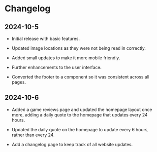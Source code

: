 # Changelog

## 2024-10-5

- Initial release with basic features.

- Updated image locations as they were not being read in correctly.

- Added small updates to make it more mobile friendly.

- Further enhancements to the user interface.

- Converted the footer to a component so it was consistent across all pages.

## 2024-10-6

- Added a game reviews page and updated the homepage layout once more, adding a daily quote to the homepage that updates every 24 hours.

- Updated the daily quote on the homepage to update every 6 hours, rather than every 24.

- Add a changelog page to keep track of all website updates.
